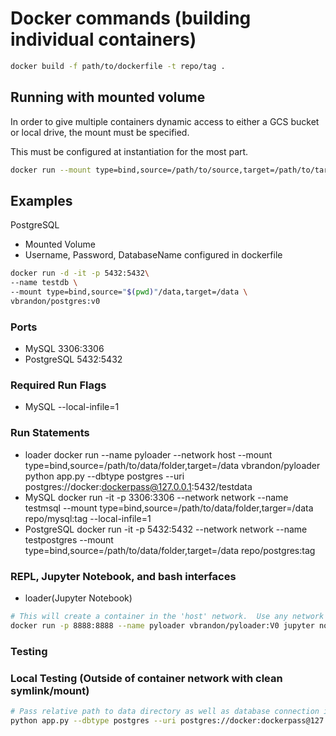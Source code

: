 # Docker commands (building individual containers)

```bash
docker build -f path/to/dockerfile -t repo/tag .
```


## Running with mounted volume
In order to give multiple containers dynamic access to either a GCS bucket or local drive, the mount must be specified.

This must be configured at instantiation for the most part.

```bash
docker run --mount type=bind,source=/path/to/source,target=/path/to/target
```

## Examples

PostgreSQL
* Mounted Volume
* Username, Password, DatabaseName configured in dockerfile
```bash
docker run -d -it -p 5432:5432\
--name testdb \
--mount type=bind,source="$(pwd)"/data,target=/data \
vbrandon/postgres:v0
```


### Ports
* MySQL         3306:3306
* PostgreSQL    5432:5432


### Required Run Flags
* MySQL         --local-infile=1


### Run Statements
* loader        docker run --name pyloader --network host --mount type=bind,source=/path/to/data/folder,target=/data vbrandon/pyloader python app.py --dbtype postgres --uri postgres://docker:dockerpass@127.0.0.1:5432/testdata
* MySQL         docker run -it -p 3306:3306 --network network --name testmsql --mount type=bind,source=/path/to/data/folder,targer=/data repo/mysql:tag --local-infile=1
* PostgreSQL    docker run -it -p 5432:5432 --network network --name testpostgres --mount type=bind,source=/path/to/data/folder,target=/data repo/postgres:tag


### REPL, Jupyter Notebook, and bash interfaces
* loader(Jupyter Notebook)


```bash
# This will create a container in the 'host' network.  Use any network the DB attached to.
docker run -p 8888:8888 --name pyloader vbrandon/pyloader:V0 jupyter notebook --ip 0.0.0.0 --allow-root --no-browser
```


### Testing

### Local Testing (Outside of container network with clean symlink/mount)
 
 ```bash
 # Pass relative path to data directory as well as database connection information
 python app.py --dbtype postgres --uri postgres://docker:dockerpass@127.0.0.1:5432/testdata --datadir ../data
 ```